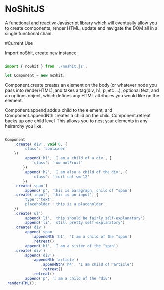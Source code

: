 # NoShitJS

A functional and reactive Javascript library which will eventually allow you to create components, render HTML, update and navigate the DOM all in a single functional chain. 

#Current Use

Import noShit, create new instance

```javascript

import { noShit } from './noshit.js';

let Component = new noShit;

```
Component.create creates an element on the body (or whatever node you pass into renderHTML), and takes a tag(div, h1, p, etc ...), optional text, and an options object, which defines any HTML attributes you would like on the element.

Component.append adds a child to the element, and Component.appendNth creates a child on the child. Component.retreat backs up one child level. This allows you to nest your elements in any heirarchy you like.

```javascript

Component
    .create('div', void 0, {
        'class': 'container'
    })
        .append('h1', 'I am a child of a div', {
            'class': 'row notFruit'
        })
        .append('h2', 'I am also a child of the div', {
            'class': 'fruit col-sm-12'
        })
    .create('span')
        .append('p', 'this is paragraph, child of ^span')
    .create('input', 'this is an input', {
        'type':'text',
        'placeholder':'this is a placeholder'
    })
    .create('ul')
        .append('li', 'this should be fairly self-explanatory')
        .append('li', 'still pretty self-explanatory')
    .create('div')
        .append('span')
            .appendNth('h1', 'I am a child of the ^span')
            .retreat()
        .append('h1', 'I am a sister of the ^span')
    .create('div')
        .append('div')
            .appendNth('article')
                .appendNth('h4', 'I am child of ^article')
                .retreat()
            .retreat()
        .append('p', 'I am a child of the ^div')
.renderHTML();
    
```

